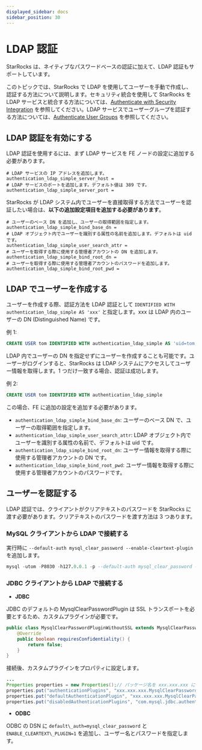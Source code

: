 ```yaml
---
displayed_sidebar: docs
sidebar_position: 30
---
```


# LDAP 認証

StarRocks は、ネイティブなパスワードベースの認証に加えて、LDAP 認証もサポートしています。

このトピックでは、StarRocks で LDAP を使用してユーザーを手動で作成し、認証する方法について説明します。セキュリティ統合を使用して StarRocks を LDAP サービスと統合する方法については、[Authenticate with Security Integration](./security_integration.md) を参照してください。LDAP サービスでユーザーグループを認証する方法については、[Authenticate User Groups](../group_provider.md) を参照してください。

## LDAP 認証を有効にする

LDAP 認証を使用するには、まず LDAP サービスを FE ノードの設定に追加する必要があります。

```Properties
# LDAP サービスの IP アドレスを追加します。
authentication_ldap_simple_server_host =
# LDAP サービスのポートを追加します。デフォルト値は 389 です。
authentication_ldap_simple_server_port =
```

StarRocks が LDAP システム内でユーザーを直接取得する方法でユーザーを認証したい場合は、**以下の追加設定項目を追加する必要があります**。

```Properties
# ユーザーのベース DN を追加し、ユーザーの取得範囲を指定します。
authentication_ldap_simple_bind_base_dn =
# LDAP オブジェクト内でユーザーを識別する属性の名前を追加します。デフォルトは uid です。
authentication_ldap_simple_user_search_attr =
# ユーザーを取得する際に使用する管理者アカウントの DN を追加します。
authentication_ldap_simple_bind_root_dn =
# ユーザーを取得する際に使用する管理者アカウントのパスワードを追加します。
authentication_ldap_simple_bind_root_pwd =
```

## LDAP でユーザーを作成する

ユーザーを作成する際、認証方法を LDAP 認証として `IDENTIFIED WITH authentication_ldap_simple AS 'xxx'` と指定します。xxx は LDAP 内のユーザーの DN (Distinguished Name) です。

例 1:

```sql
CREATE USER tom IDENTIFIED WITH authentication_ldap_simple AS 'uid=tom,ou=company,dc=example,dc=com'
```

LDAP 内でユーザーの DN を指定せずにユーザーを作成することも可能です。ユーザーがログインすると、StarRocks は LDAP システムにアクセスしてユーザー情報を取得します。1 つだけ一致する場合、認証は成功します。

例 2:

```sql
CREATE USER tom IDENTIFIED WITH authentication_ldap_simple
```

この場合、FE に追加の設定を追加する必要があります。

- `authentication_ldap_simple_bind_base_dn`: ユーザーのベース DN で、ユーザーの取得範囲を指定します。
- `authentication_ldap_simple_user_search_attr`: LDAP オブジェクト内でユーザーを識別する属性の名前で、デフォルトは uid です。
- `authentication_ldap_simple_bind_root_dn`: ユーザー情報を取得する際に使用する管理者アカウントの DN です。
- `authentication_ldap_simple_bind_root_pwd`: ユーザー情報を取得する際に使用する管理者アカウントのパスワードです。

## ユーザーを認証する

LDAP 認証では、クライアントがクリアテキストのパスワードを StarRocks に渡す必要があります。クリアテキストのパスワードを渡す方法は 3 つあります。

### MySQL クライアントから LDAP で接続する

実行時に `--default-auth mysql_clear_password --enable-cleartext-plugin` を追加します。

```sql
mysql -utom -P8030 -h127.0.0.1 -p --default-auth mysql_clear_password --enable-cleartext-plugin
```

### JDBC クライアントから LDAP で接続する

- **JDBC**

JDBC のデフォルトの MysqlClearPasswordPlugin は SSL トランスポートを必要とするため、カスタムプラグインが必要です。

```java
public class MysqlClearPasswordPluginWithoutSSL extends MysqlClearPasswordPlugin {
    @Override  
    public boolean requiresConfidentiality() {
        return false;
    }
}
```

接続後、カスタムプラグインをプロパティに設定します。

```java
...
Properties properties = new Properties();// パッケージ名を xxx.xxx.xxx に置き換えます
properties.put("authenticationPlugins", "xxx.xxx.xxx.MysqlClearPasswordPluginWithoutSSL");
properties.put("defaultAuthenticationPlugin", "xxx.xxx.xxx.MysqlClearPasswordPluginWithoutSSL");
properties.put("disabledAuthenticationPlugins", "com.mysql.jdbc.authentication.MysqlNativePasswordPlugin");DriverManager.getConnection(url, properties);
```

- **ODBC**

ODBC の DSN に `default\_auth=mysql_clear_password` と `ENABLE_CLEARTEXT\_PLUGIN=1` を追加し、ユーザー名とパスワードを指定します。